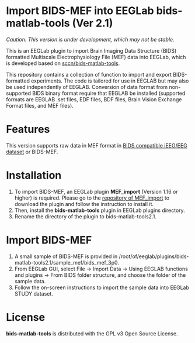 Import BIDS-MEF into EEGLab bids-matlab-tools (Ver 2.1)
=======================================================

_Caution: This version is under development, which may not be stable._

This is an EEGLab plugin to import Brain Imaging Data Structure (BIDS) formatted Multiscale Electrophysiology File (MEF) data into EEGLab, which is developed based on [sccn/bids-matlab-tools](https://github.com/sccn/bids-matlab-tools).

This repository contains a collection of function to import and export BIDS-formatted experiments.
The code is tailored for use in EEGLAB but may also be used independently of EEGLAB.
Conversion of data format from non-supported BIDS binary format require that EEGLAB be installed (supported formats are EEGLAB .set files, EDF files, BDF files, Brain Vision Exchange Format files, and MEF files).

Features
========

This version supports raw data in MEF format in [BIDS compatible iEEG/EEG dataset](https://github.com/bids-standard/bids-starter-kit/wiki/Creating-a-BIDS-compatible-iEEG-dataset) or BIDS-MEF.

Installation
============
1. To import BIDS-MEF, an EEGLab plugin **MEF_import** (Version 1.16 or higher) is required. 
Please go to the [repository of MEF_import](https://github.com/jiecui/MEF_import) to download the plugin and follow the instruction to install it.
1. Then, install the **bids-matlab-tools** plugin in EEGLab plugins directory.
1. Rename the directory of the plugin to bids-matlab-tools2.1.

Import BIDS-MEF
===============
1. A small sample of BIDS-MEF is provided in /root/of/eeglab/plugins/bids-matlab-tools2.1/sample_mef/bids_mef_3p0.
1. From EEGLab GUI, select File -> Import Data -> Using EEGLAB functions and plugins -> From BIDS folder structure, and choose the folder of the sample data.
1. Follow the on-screen instructions to import the sample data into EEGLab STUDY dataset. 
 
License
=======
**bids-matlab-tools** is distributed with the GPL v3 Open Source License.
